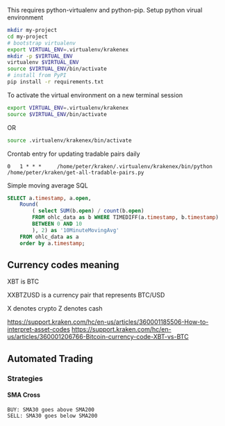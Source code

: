 
This requires python-virtualenv and python-pip.
Setup python virual environment

```bash
mkdir my-project
cd my-project
# bootstrap virtualenv
export VIRTUAL_ENV=.virtualenv/krakenex
mkdir -p $VIRTUAL_ENV
virtualenv $VIRTUAL_ENV
source $VIRTUAL_ENV/bin/activate
# install from PyPI
pip install -r requirements.txt 
```

To activate the virtual environment on a new terminal session
```bash
export VIRTUAL_ENV=.virtualenv/krakenex
source $VIRTUAL_ENV/bin/activate
```

OR

```bash
source .virtualenv/krakenex/bin/activate
```


Crontab entry for updating tradable pairs daily
```cron
0   1 * * *     /home/peter/kraken/.virtualenv/krakenex/bin/python /home/peter/kraken/get-all-tradable-pairs.py
```


Simple moving average SQL
```sql
SELECT a.timestamp, a.open, 
	Round( 
		( select SUM(b.open) / count(b.open) 
		FROM ohlc_data as b WHERE TIMEDIFF(a.timestamp, b.timestamp) 
		BETWEEN 0 AND 10
		), 2) as '10MinuteMovingAvg' 
	FROM ohlc_data as a 
	order by a.timestamp;
```



## Currency codes meaning
XBT is BTC

XXBTZUSD is a currency pair that represents BTC/USD

X denotes crypto
Z denotes cash

https://support.kraken.com/hc/en-us/articles/360001185506-How-to-interpret-asset-codes
https://support.kraken.com/hc/en-us/articles/360001206766-Bitcoin-currency-code-XBT-vs-BTC



## Automated Trading

### Strategies

#### SMA Cross

	BUY: SMA30 goes above SMA200
	SELL: SMA30 goes below SMA200
